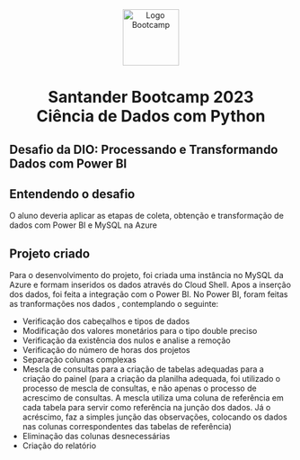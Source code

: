 <div align="center">
<img src="https://hermes.dio.me/tracks/03253ff0-95b9-4904-84e7-2063e9d6cb26.png" alt="Logo Bootcamp" width="100">
<h1>Santander Bootcamp 2023 <br> Ciência de Dados com Python</h1>
</div>

## Desafio da DIO: Processando e Transformando Dados com Power BI
## Entendendo o desafio
O aluno deveria aplicar as etapas de coleta, obtenção e transformação de dados com Power BI e MySQL na Azure

## Projeto criado 
Para o desenvolvimento do projeto, foi criada uma instância no MySQL da Azure e formam inseridos os dados através do Cloud Shell. Apos a inserção dos dados, foi feita a integração com o Power BI.
No Power BI, foram feitas as tranformações nos dados , contemplando o seguinte:
- Verificação dos cabeçalhos e tipos de dados
- Modificação dos valores monetários para o tipo double preciso
- Verificação da existência dos nulos e analise a remoção
- Verificação do número de horas dos projetos
- Separação colunas complexas
- Mescla de consultas para a criação de tabelas adequadas para a criação do painel (para a criação da planilha adequada, foi utilizado o processo de mescla de consultas, e não apenas o processo de acrescimo de consultas. A mescla utiliza uma coluna de referência em cada tabela para servir como referência na junção dos dados. Já o acréscimo, faz a simples junção das observações, colocando os dados nas colunas correspondentes das tabelas de referência)
- Eliminação das colunas desnecessárias
- Criação do relatório

